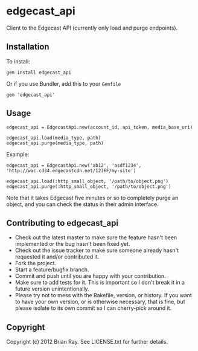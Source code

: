 
edgecast_api
===============

Client to the Edgecast API (currently only load and purge endpoints).

Installation
---------

To install:

    gem install edgecast_api
  
Or if you use Bundler, add this to your `Gemfile`

    gem 'edgecast_api'

Usage
-----

    edgecast_api = EdgecastApi.new(account_id, api_token, media_base_uri)
    
    edgecast_api.load(media_type, path)
    edgecast_api.purge(media_type, path)
    
Example:

    edgecast_api = EdgecastApi.new('ab12', 'asdf1234', 'http://wac.cd34.edgecastcdn.net/123EF/my-site')
    
    edgecast_api.load(:http_small_object, '/path/to/object.png')
    edgecast_api.purge(:http_small_object, '/path/to/object.png')

Note that it takes Edgecast five minutes or so to completely purge an object, and you can check the status in their admin interface.


Contributing to edgecast_api
----------------------------------
 
* Check out the latest master to make sure the feature hasn't been implemented or the bug hasn't been fixed yet.
* Check out the issue tracker to make sure someone already hasn't requested it and/or contributed it.
* Fork the project.
* Start a feature/bugfix branch.
* Commit and push until you are happy with your contribution.
* Make sure to add tests for it. This is important so I don't break it in a future version unintentionally.
* Please try not to mess with the Rakefile, version, or history. If you want to have your own version, or is otherwise necessary, that is fine, but please isolate to its own commit so I can cherry-pick around it.

Copyright
--------

Copyright (c) 2012 Brian Ray. See LICENSE.txt for further details.
